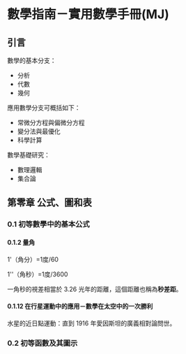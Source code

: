 # 數學指南－實用數學手冊(MJ)

## 引言

數學的基本分支：

* 分析
* 代數
* 幾何

應用數學分支可概括如下：

* 常微分方程與偏微分方程
* 變分法與最優化
* 科學計算

數學基礎研究：

* 數理邏輯
* 集合論

## 第零章 公式、圖和表

### 0.1 初等數學中的基本公式

#### 0.1.2 量角

1'（角分）=1度/60

1''（角秒）=1度/3600

一角秒的視差相當於 3.26 光年的距離，這個距離也稱為**秒差距**。



#### 0.1.12 在行星運動中的應用－數學在太空中的一次勝利

水星的近日點運動：直到 1916 年愛因斯坦的廣義相對論問世。



### 0.2 初等函數及其圖示

